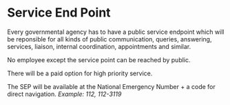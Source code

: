 # Service End Point

Every governmental agency has to have a public service endpoint which will be reponsible for all kinds of public communication, queries, answering, services, liaison, internal coordination, appointments and similar.

No employee except the service point can be reached by public. 

There will be a paid option for high priority service.

The SEP will be available at the National Emergency Number + a code for direct navigation. *Example: 112, 112-3119*
